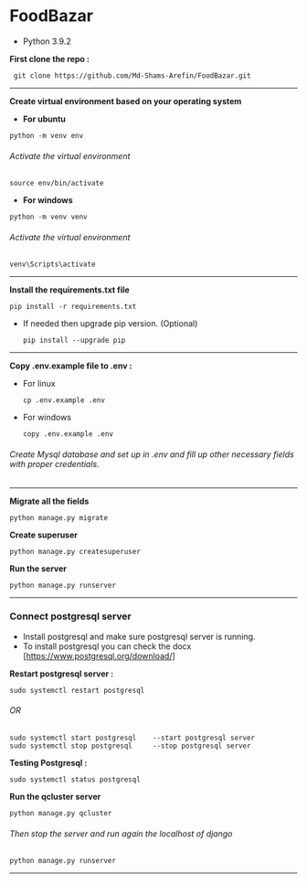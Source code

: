 # FoodBazar

* Python 3.9.2

**First clone the repo :**

```shell
 git clone https://github.com/Md-Shams-Arefin/FoodBazar.git
```

---
**Create virtual environment based on your operating system**
 * **For ubuntu**
 ```shell
python -m venv env
  ```

  ###### Activate the virtual environment
 ```shell
source env/bin/activate
  ```
 * **For windows**
 ```shell
python -m venv venv
  ```

  ###### Activate the virtual environment
 ```shell
venv\Scripts\activate
  ```
---

**Install the requirements.txt file**
 ```shell
pip install -r requirements.txt
  ```
  * If needed then upgrade pip version. (Optional)
    ```shell
    pip install --upgrade pip
    ```
---


**Copy .env.example file to .env :**

  * For linux
    ```shell
    cp .env.example .env
    ```
  * For windows
    ```shell
    copy .env.example .env
    ```
  ###### Create Mysql database and set up in .env and fill up other necessary fields with proper credentials.

---

**Migrate all the fields**
 ```shell
python manage.py migrate
  ```

**Create superuser**
 ```shell
python manage.py createsuperuser
  ```

**Run the server**
 ```shell
python manage.py runserver
  ```

---

### Connect postgresql server

* Install postgresql and make sure postgresql server is running.
* To install postgresql you can check the docx [https://www.postgresql.org/download/]


**Restart postgresql server :**
 ```shell
sudo systemctl restart postgresql
  ```
  ###### OR
  ```
  sudo systemctl start postgresql    --start postgresql server
  sudo systemctl stop postgresql     --stop postgresql server
  ```


**Testing Postgresql :**
 ```shell
sudo systemctl status postgresql
  ```


**Run the qcluster server**
 ```shell
python manage.py qcluster
  ```
  ###### Then stop the server and run again the localhost of django

  ```shell
python manage.py runserver
  ```
  ---

